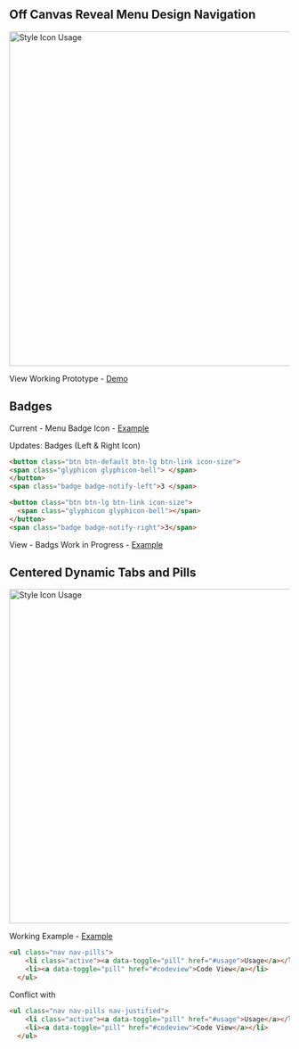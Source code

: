 ## Off Canvas Reveal Menu Design Navigation

<img width="600" src="https://github.com/didesigngroup/leapfrog-offcanvas/blob/master/designs/pattern-empty-state.png" alt="Style Icon Usage">

View Working Prototype - <a target="_blank" href="http://leapfrog-offcanvas.netlify.com/upgrade/sidebara">Demo</a>

## Badges

Current - Menu Badge Icon - <a target="_blank" href="https://resource.digitalinsight.com/leapfrog/latest/doc/components-css.html#badgeIcon">Example</a>

Updates: Badges (Left & Right Icon)

```html
<button class="btn btn-default btn-lg btn-link icon-size">
<span class="glyphicon glyphicon-bell"> </span>
</button>
<span class="badge badge-notify-left">3 </span>
```

```html
<button class="btn btn-lg btn-link icon-size">
  <span class="glyphicon glyphicon-bell"></span>
</button>
<span class="badge badge-notify-right">3</span>

```

View - Badgs Work in Progress - <a target="_blank" href="http://leapfrog-offcanvas.netlify.com/upgrade/components/menu-badge-icon.html">Example</a>

## Centered Dynamic Tabs and Pills

<img width="600" src="https://github.com/didesigngroup/leapfrog-offcanvas/blob/master/designs/style-icons-usage.png" alt="Style Icon Usage">

Working Example - <a target="_blank" href="http://leapfrog-offcanvas.netlify.com/upgrade/components/dynamic-pills-tabs.htmll">Example</a>


```html
<ul class="nav nav-pills">
    <li class="active"><a data-toggle="pill" href="#usage">Usage</a></li>
    <li><a data-toggle="pill" href="#codeview">Code View</a></li>
  </ul>

```

Conflict with 

```html
<ul class="nav nav-pills nav-justified">
    <li class="active"><a data-toggle="pill" href="#usage">Usage</a></li>
    <li><a data-toggle="pill" href="#codeview">Code View</a></li>
  </ul>

```




      
      
      
